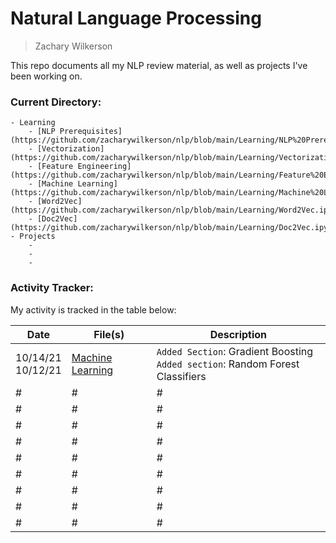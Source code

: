 # Natural Language Processing
> Zachary Wilkerson

This repo documents all my NLP review material, as well as projects I've been working on. 

### Current Directory: 
```
- Learning 
	- [NLP Prerequisites](https://github.com/zacharywilkerson/nlp/blob/main/Learning/NLP%20Prerequisites.ipynb) 
	- [Vectorization](https://github.com/zacharywilkerson/nlp/blob/main/Learning/Vectorization.ipynb) 
	- [Feature Engineering](https://github.com/zacharywilkerson/nlp/blob/main/Learning/Feature%20Engineering.ipynb) 
	- [Machine Learning](https://github.com/zacharywilkerson/nlp/blob/main/Learning/Machine%20Learning.ipynb) 
	- [Word2Vec](https://github.com/zacharywilkerson/nlp/blob/main/Learning/Word2Vec.ipynb) 
	- [Doc2Vec](https://github.com/zacharywilkerson/nlp/blob/main/Learning/Doc2Vec.ipynb) 
- Projects
	-
	-
	-
```

### Activity Tracker: 
My activity is tracked in the table below: 

| Date | File(s) | Description | 
| -- | --- | --- | 
| 10/14/21 <br /> 10/12/21 | [Machine Learning](https://github.com/zacharywilkerson/nlp/blob/main/Learning/Machine%20Learning.ipynb) | `Added Section`: Gradient Boosting<br /> `Added section`: Random Forest Classifiers | 
| # | # | # |
| # | # | # |
| # | # | # |
| # | # | # |
| # | # | # |
| # | # | # |
| # | # | # |
| # | # | # |
| # | # | # |